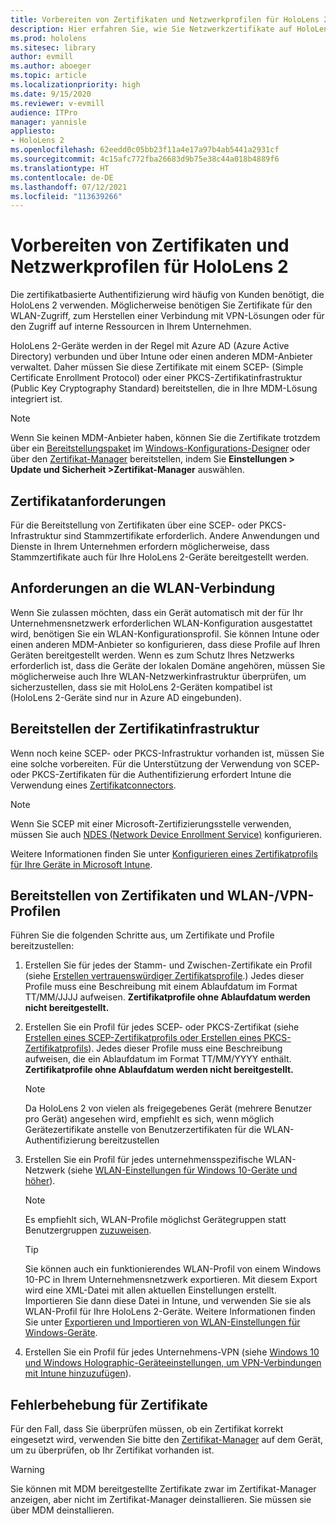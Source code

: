 ```yaml
---
title: Vorbereiten von Zertifikaten und Netzwerkprofilen für HoloLens 2
description: Hier erfahren Sie, wie Sie Netzwerkzertifikate auf HoloLens 2 Mixed-Reality-Geräten konfigurieren, verwenden und bereitstellen und wie Sie Probleme behandeln.
ms.prod: hololens
ms.sitesec: library
author: evmill
ms.author: aboeger
ms.topic: article
ms.localizationpriority: high
ms.date: 9/15/2020
ms.reviewer: v-evmill
audience: ITPro
manager: yannisle
appliesto:
- HoloLens 2
ms.openlocfilehash: 62eedd0c05bb23f11a4e17a97b4ab5441a2931cf
ms.sourcegitcommit: 4c15afc772fba26683d9b75e38c44a018b4889f6
ms.translationtype: HT
ms.contentlocale: de-DE
ms.lasthandoff: 07/12/2021
ms.locfileid: "113639266"
---
```

# <a name="prepare-certificates-and-network-profiles-for-hololens-2"></a>Vorbereiten von Zertifikaten und Netzwerkprofilen für HoloLens 2

Die zertifikatbasierte Authentifizierung wird häufig von Kunden benötigt, die HoloLens 2 verwenden. Möglicherweise benötigen Sie Zertifikate für den WLAN-Zugriff, zum Herstellen einer Verbindung mit VPN-Lösungen oder für den Zugriff auf interne Ressourcen in Ihrem Unternehmen.

HoloLens 2-Geräte werden in der Regel mit Azure AD (Azure Active Directory) verbunden und über Intune oder einen anderen MDM-Anbieter verwaltet. Daher müssen Sie diese Zertifikate mit einem SCEP- (Simple Certificate Enrollment Protocol) oder einer PKCS-Zertifikatinfrastruktur (Public Key Cryptography Standard) bereitstellen, die in Ihre MDM-Lösung integriert ist. 

>[!NOTE]
> Wenn Sie keinen MDM-Anbieter haben, können Sie die Zertifikate trotzdem über ein [Bereitstellungspaket](hololens-provisioning.md#steps-for-creating-provisioning-packages) im [Windows-Konfigurations-Designer](https://www.microsoft.com/p/windows-configuration-designer/9nblggh4tx22?rtc=1&activetab=pivot:regionofsystemrequirementstab) oder über den [Zertifikat-Manager](certificate-manager.md) bereitstellen, indem Sie **Einstellungen > Update und Sicherheit >Zertifikat-Manager** auswählen.

## <a name="certificate-requirements"></a>Zertifikatanforderungen
Für die Bereitstellung von Zertifikaten über eine SCEP- oder PKCS-Infrastruktur sind Stammzertifikate erforderlich. Andere Anwendungen und Dienste in Ihrem Unternehmen erfordern möglicherweise, dass Stammzertifikate auch für Ihre HoloLens 2-Geräte bereitgestellt werden. 

## <a name="wi-fi-connectivity-requirements"></a>Anforderungen an die WLAN-Verbindung
Wenn Sie zulassen möchten, dass ein Gerät automatisch mit der für Ihr Unternehmensnetzwerk erforderlichen WLAN-Konfiguration ausgestattet wird, benötigen Sie ein WLAN-Konfigurationsprofil. Sie können Intune oder einen anderen MDM-Anbieter so konfigurieren, dass diese Profile auf Ihren Geräten bereitgestellt werden. Wenn es zum Schutz Ihres Netzwerks erforderlich ist, dass die Geräte der lokalen Domäne angehören, müssen Sie möglicherweise auch Ihre WLAN-Netzwerkinfrastruktur überprüfen, um sicherzustellen, dass sie mit HoloLens 2-Geräten kompatibel ist (HoloLens 2-Geräte sind nur in Azure AD eingebunden).

## <a name="deploy-certificate-infrastructure"></a>Bereitstellen der Zertifikatinfrastruktur
Wenn noch keine SCEP- oder PKCS-Infrastruktur vorhanden ist, müssen Sie eine solche vorbereiten. Für die Unterstützung der Verwendung von SCEP- oder PKCS-Zertifikaten für die Authentifizierung erfordert Intune die Verwendung eines [Zertifikatconnectors](/mem/intune/protect/certificate-connectors).

> [!NOTE]
> Wenn Sie SCEP mit einer Microsoft-Zertifizierungsstelle verwenden, müssen Sie auch [NDES (Network Device Enrollment Service)](/mem/intune/protect/certificates-scep-configure#set-up-ndes) konfigurieren.

Weitere Informationen finden Sie unter [Konfigurieren eines Zertifikatprofils für Ihre Geräte in Microsoft Intune](/intune/certificates-configure).

## <a name="deploy-certificates-and-wi-fivpn-profile"></a>Bereitstellen von Zertifikaten und WLAN-/VPN-Profilen
Führen Sie die folgenden Schritte aus, um Zertifikate und Profile bereitzustellen:
1.  Erstellen Sie für jedes der Stamm- und Zwischen-Zertifikate ein Profil (siehe [Erstellen vertrauenswürdiger Zertifikatsprofile](/intune/protect/certificates-configure#create-trusted-certificate-profiles).) Jedes dieser Profile muss eine Beschreibung mit einem Ablaufdatum im Format TT/MM/JJJJ aufweisen. **Zertifikatprofile ohne Ablaufdatum werden nicht bereitgestellt.**
1.  Erstellen Sie ein Profil für jedes SCEP- oder PKCS-Zertifikat (siehe [Erstellen eines SCEP-Zertifikatprofils oder Erstellen eines PKCS-Zertifikatprofils](/intune/protect/certficates-pfx-configure#create-a-pkcs-certificate-profile)). Jedes dieser Profile muss eine Beschreibung aufweisen, die ein Ablaufdatum im Format TT/MM/YYYY enthält. **Zertifikatprofile ohne Ablaufdatum werden nicht bereitgestellt.**

    > [!NOTE]
    > Da HoloLens 2 von vielen als freigegebenes Gerät (mehrere Benutzer pro Gerät) angesehen wird, empfiehlt es sich, wenn möglich Gerätezertifikate anstelle von Benutzerzertifikaten für die WLAN-Authentifizierung bereitzustellen

3.  Erstellen Sie ein Profil für jedes unternehmensspezifische WLAN-Netzwerk (siehe [WLAN-Einstellungen für Windows 10-Geräte und höher](/intune/wi-fi-settings-windows)). 
    > [!NOTE]
    > Es empfiehlt sich, WLAN-Profile möglichst Gerätegruppen statt Benutzergruppen [zuzuweisen](/mem/intune/configuration/device-profile-assign). 

    > [!TIP]
    > Sie können auch ein funktionierendes WLAN-Profil von einem Windows 10-PC in Ihrem Unternehmensnetzwerk exportieren. Mit diesem Export wird eine XML-Datei mit allen aktuellen Einstellungen erstellt. Importieren Sie dann diese Datei in Intune, und verwenden Sie sie als WLAN-Profil für Ihre HoloLens 2-Geräte. Weitere Informationen finden Sie unter [Exportieren und Importieren von WLAN-Einstellungen für Windows-Geräte](/mem/intune/configuration/wi-fi-settings-import-windows-8-1).

4.  Erstellen Sie ein Profil für jedes Unternehmens-VPN (siehe [Windows 10 und Windows Holographic-Geräteeinstellungen, um VPN-Verbindungen mit Intune hinzuzufügen](/intune/vpn-settings-windows-10)).

## <a name="troubleshooting-certificates"></a>Fehlerbehebung für Zertifikate

Für den Fall, dass Sie überprüfen müssen, ob ein Zertifikat korrekt eingesetzt wird, verwenden Sie bitte den [Zertifikat-Manager](certificate-manager.md) auf dem Gerät, um zu überprüfen, ob Ihr Zertifikat vorhanden ist.  

>[!WARNING]
> Sie können mit MDM bereitgestellte Zertifikate zwar im Zertifikat-Manager anzeigen, aber nicht im Zertifikat-Manager deinstallieren. Sie müssen sie über MDM deinstallieren.


